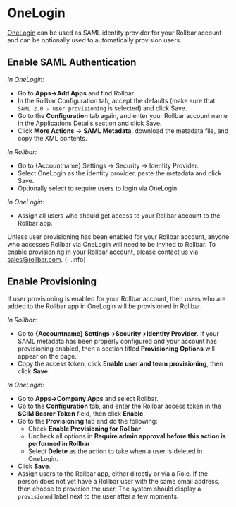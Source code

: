 # OneLogin

[OneLogin](http://www.onelogin.com) can be used as SAML identity provider for your Rollbar account and can be optionally used to automatically provision users.

## Enable SAML Authentication

_In OneLogin:_

* Go to **Apps->Add Apps**  and find Rollbar
* In the Rollbar Configuration tab, accept the defaults (make sure that `SAML 2.0 - user provisioning` is selected) and click Save.
* Go to the **Configuration** tab again, and enter your Rollbar account name in the Applications Details section and click Save.
* Click **More Actions** -> **SAML Metadata**, download the metadata file, and copy the XML contents.


_In Rollbar:_

* Go to {Accountname} Settings -> Security -> Identity Provider.
* Select OneLogin as the identity provider, paste the metadata and click Save.
* Optionally select to require users to login via OneLogin.

_In OneLogin:_

* Assign all users who should get access to your Rollbar account to the Rollbar app.

Unless user provisioning has been enabled for your Rollbar account, anyone who accesses Rollbar via OneLogin will need to be invited to Rollbar.  To enable provisioning in your Rollbar account, please contact us via <a href="mailto:sales@rollbar.com">sales@rollbar.com</a>.
{: .info}

## Enable Provisioning

If user provisioning is enabled for your Rollbar account, then users who are added to the Rollbar app in OneLogin will be provisioned in Rollbar.

_In Rollbar:_

* Go to **{Accountname} Settings->Security->Identity Provider**.  If your SAML metadata has been properly configured and your account has provisioning enabled, then a section titled **Provisioning Options** will appear on the page.
* Copy the access token, click **Enable user and team provisioning**, then click **Save**.

_In OneLogin:_

* Go to **Apps->Company Apps** and select Rollbar.
* Go to the **Configuration** tab, and enter the Rollbar access token in the **SCIM Bearer Token** field, then click **Enable**.
* Go to the **Provisioning** tab and do the following:
  * Check **Enable Provisioning for Rollbar**
  * Uncheck all options in **Require admin approval before this action is performed in Rollbar**
  * Select **Delete** as the action to take when a user is deleted in OneLogin.
* Click **Save**.
* Assign users to the Rollbar app, either directly or via a Role.  If the person does not yet have a Rollbar user with the same email address, then choose to provision the user.  The system should display a `provisioned` label next to the user after a few moments.
